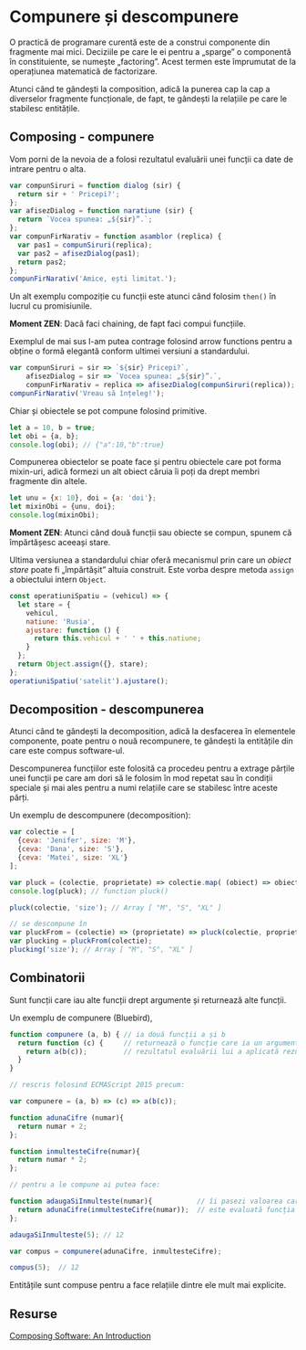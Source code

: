 # Compunere și descompunere

O practică de programare curentă este de a construi componente din fragmente mai mici. Deciziile pe care le ei pentru a „sparge” o componentă în constituiente, se numește „factoring”. Acest termen este împrumutat de la operațiunea matematică de factorizare.

Atunci când te gândești la composition, adică la punerea cap la cap a diverselor fragmente funcționale, de fapt, te gândești la relațiile pe care le stabilesc entitățile.

## Composing - compunere

Vom porni de la nevoia de a folosi rezultatul evaluării unei funcții ca date de intrare pentru o alta.

```javascript
var compunSiruri = function dialog (sir) {
  return sir + ' Pricepi?';
};
var afisezDialog = function naratiune (sir) {
  return `Vocea spunea: „${sir}”.`;
};
var compunFirNarativ = function asamblor (replica) {
  var pas1 = compunSiruri(replica);
  var pas2 = afisezDialog(pas1);
  return pas2;
};
compunFirNarativ('Amice, ești limitat.');
```

Un alt exemplu compoziție cu funcții este atunci când folosim `then()` în lucrul cu promisiunile.

**Moment ZEN**: Dacă faci chaining, de fapt faci compui funcțiile.

Exemplul de mai sus l-am putea contrage folosind arrow functions pentru a obține o formă elegantă conform ultimei versiuni a standardului.

```javascript
var compunSiruri = sir => `${sir} Pricepi?`,
    afisezDialog = sir => `Vocea spunea: „${sir}”.`,
    compunFirNarativ = replica => afisezDialog(compunSiruri(replica));
compunFirNarativ('Vreau să înțeleg!');
```

Chiar și obiectele se pot compune folosind primitive.

```javascript
let a = 10, b = true;
let obi = {a, b};
console.log(obi); // {"a":10,"b":true}
```

Compunerea obiectelor se poate face și pentru obiectele care pot forma mixin-uri, adică formezi un alt obiect căruia îi poți da drept membri fragmente din altele.

```javascript
let unu = {x: 10}, doi = {a: 'doi'};
let mixinObi = {unu, doi};
console.log(mixinObi);
```

**Moment ZEN**: Atunci când două funcții sau obiecte se compun, spunem că împărtășesc aceeași stare.

Ultima versiunea a standardului chiar oferă mecanismul prin care un *obiect stare* poate fi „împărtășit” altuia construit. Este vorba despre metoda `assign` a obiectului intern `Object`.

```javascript
const operatiuniSpatiu = (vehicul) => {
  let stare = {
    vehicul,
    natiune: 'Rusia',
    ajustare: function () {
      return this.vehicul + ' ' + this.natiune;
    }
  };
  return Object.assign({}, stare);
};
operatiuniSpatiu('satelit').ajustare();
```

## Decomposition - descompunerea

Atunci când te gândești la decomposition, adică la desfacerea în elementele componente, poate pentru o nouă recompunere, te gândești la entitățile din care este compus software-ul.

Descompunerea funcțiilor este folosită ca procedeu pentru a extrage părțile unei funcții pe care am dori să le folosim în mod repetat sau în condiții speciale și mai ales pentru a numi relațiile care se stabilesc între aceste părți.

Un exemplu de descompunere (decomposition):

```javascript
var colectie = [
  {ceva: 'Jenifer', size: 'M'},
  {ceva: 'Dana', size: 'S'},
  {ceva: 'Matei', size: 'XL'}
];

var pluck = (colectie, proprietate) => colectie.map( (obiect) => obiect[proprietate] );
console.log(pluck); // function pluck()

pluck(colectie, 'size'); // Array [ "M", "S", "XL" ]

// se descompune în
var pluckFrom = (colectie) => (proprietate) => pluck(colectie, proprietate);
var plucking = pluckFrom(colectie);
plucking('size'); // Array [ "M", "S", "XL" ]
```

## Combinatorii

Sunt funcții care iau alte funcții drept argumente și returnează alte funcții.

Un exemplu de compunere (Bluebird),

```javascript
function compunere (a, b) { // ia două funcții a și b
  return function (c) {     // returnează o funcție care ia un argument folosit pentru una din funcții, și care la rândul său returnează
    return a(b(c));         // rezultatul evaluării lui a aplicată rezultatului evaluări lui b care ia ca argument c.
  }
}

// rescris folosind ECMAScript 2015 precum:

var compunere = (a, b) => (c) => a(b(c));

function adunaCifre (numar){
  return numar + 2;
};

function inmultesteCifre(numar){
  return numar * 2;
};

// pentru a le compune ai putea face:

function adaugaSiInmulteste(numar){           // îi pasezi valoarea care va fi folosită la înmulțire
  return adunaCifre(inmultesteCifre(numar));  // este evaluată funcția inmultesteCifre și apoi rezultatul este folosit pentru a evalua adunaCifre
};

adaugaSiInmulteste(5); // 12

var compus = compunere(adunaCifre, inmultesteCifre);

compus(5);  // 12
```

Entitățile sunt compuse pentru a face relațiile dintre ele mult mai explicite.

## Resurse

[Composing Software: An Introduction](https://medium.com/javascript-scene/composing-software-an-introduction-27b72500d6ea)
